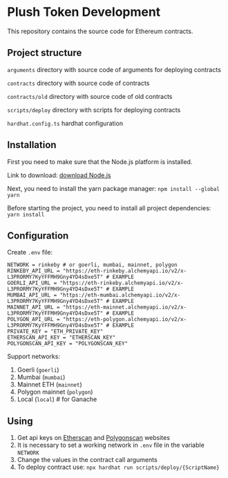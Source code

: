 # Plush Token Development

This repository contains the source code for Ethereum contracts.

## Project structure

`arguments` directory with source code of arguments for deploying contracts

`contracts` directory with source code of contracts

`contracts/old` directory with source code of old contracts

`scripts/deploy` directory with scripts for deploying contracts

`hardhat.config.ts` hardhat configuration

## Installation

First you need to make sure that the Node.js platform is installed.

Link to download: [download Node.js](https://nodejs.org/en/)

Next, you need to install the yarn package manager: `npm install --global yarn`

Before starting the project, you need to install all project dependencies: `yarn install`


## Configuration

Create `.env` file:
```
NETWORK = rinkeby # or goerli, mumbai, mainnet, polygon
RINKEBY_API_URL = "https://eth-rinkeby.alchemyapi.io/v2/x-L3PRORMY7KyYFFMH9Gny4YD4sDxe5T" # EXAMPLE
GOERLI_API_URL = "https://eth-rinkeby.alchemyapi.io/v2/x-L3PRORMY7KyYFFMH9Gny4YD4sDxe5T" # EXAMPLE
MUMBAI_API_URL = "https://eth-mumbai.alchemyapi.io/v2/x-L3PRORMY7KyYFFMH9Gny4YD4sDxe5T" # EXAMPLE
MAINNET_API_URL = "https://eth-mainnet.alchemyapi.io/v2/x-L3PRORMY7KyYFFMH9Gny4YD4sDxe5T" # EXAMPLE
POLYGON_API_URL = "https://eth-polygon.alchemyapi.io/v2/x-L3PRORMY7KyYFFMH9Gny4YD4sDxe5T" # EXAMPLE
PRIVATE_KEY = "ETH_PRIVATE_KEY"
ETHERSCAN_API_KEY = "ETHERSCAN_KEY"
POLYGONSCAN_API_KEY = "POLYGONSCAN_KEY"
```

Support networks:
1. Goerli (`goerli`)
2. Mumbai (`mumbai`)
3. Mainnet ETH (`mainnet`)
4. Polygon mainnet (`polygon`)
5. Local (`local`) # for Ganache

## Using

1. Get api keys on [Etherscan](https://docs.etherscan.io/getting-started/viewing-api-usage-statistics) and [Polygonscan](https://polygonscan.com/myapikey) websites
2. It is necessary to set a working network in `.env` file in the variable `NETWORK`
3. Change the values in the contract call arguments
4. To deploy contract use: `npx hardhat run scripts/deploy/{ScriptName}`
